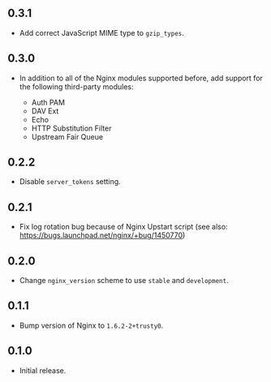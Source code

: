 ## 0.3.1

- Add correct JavaScript MIME type to `gzip_types`.

## 0.3.0

- In addition to all of the Nginx modules supported before, add support for the following third-party modules:

  - Auth PAM
  - DAV Ext
  - Echo
  - HTTP Substitution Filter
  - Upstream Fair Queue

## 0.2.2

- Disable `server_tokens` setting.

## 0.2.1

- Fix log rotation bug because of Nginx Upstart script (see also: https://bugs.launchpad.net/nginx/+bug/1450770)

## 0.2.0

- Change `nginx_version` scheme to use `stable` and `development`.

## 0.1.1

- Bump version of Nginx to `1.6.2-2+trusty0`.

## 0.1.0

- Initial release.
